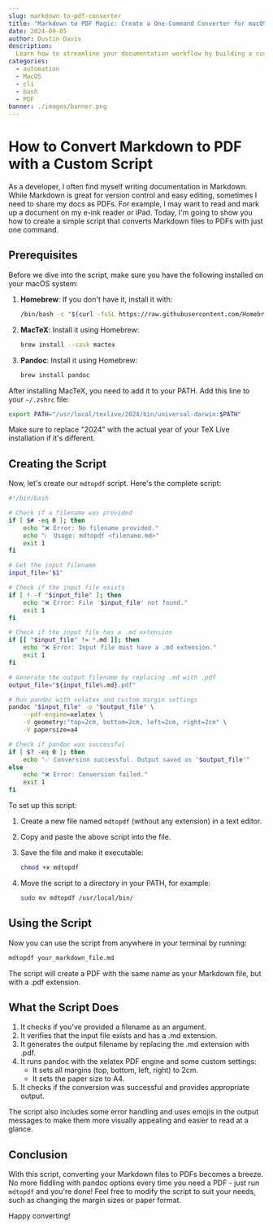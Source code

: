 ```yaml
---
slug: markdown-to-pdf-converter
title: "Markdown to PDF Magic: Create a One-Command Converter for macOS"
date: 2024-09-05
author: Dustin Davis
description:
  Learn how to streamline your documentation workflow by building a custom script that transforms Markdown files into professionally formatted PDFs with a single command. This step-by-step guide covers everything from installing prerequisites to creating and using your own mdtopdf tool on macOS.
categories:
  - automation
  - MacOS
  - cli
  - bash
  - PDF
banner: ./images/banner.png
---
```


# How to Convert Markdown to PDF with a Custom Script

As a developer, I often find myself writing documentation in Markdown. While Markdown is great for version control and easy editing, sometimes I need to share my docs as PDFs. For example, I may want to read and mark up a document on my e-ink reader or iPad. Today, I'm going to show you how to create a simple script that converts Markdown files to PDFs with just one command.

## Prerequisites

Before we dive into the script, make sure you have the following installed on your macOS system:

1. **Homebrew**: If you don't have it, install it with:

   ```bash
   /bin/bash -c "$(curl -fsSL https://raw.githubusercontent.com/Homebrew/install/HEAD/install.sh)"
   ```

2. **MacTeX**: Install it using Homebrew:

   ```bash
   brew install --cask mactex
   ```

3. **Pandoc**: Install it using Homebrew:

   ```bash
   brew install pandoc
   ```

After installing MacTeX, you need to add it to your PATH. Add this line to your `~/.zshrc` file:

```bash
export PATH="/usr/local/texlive/2024/bin/universal-darwin:$PATH"
```

Make sure to replace "2024" with the actual year of your TeX Live installation if it's different.

## Creating the Script

Now, let's create our `mdtopdf` script. Here's the complete script:

```bash
#!/bin/bash

# Check if a filename was provided
if [ $# -eq 0 ]; then
    echo "❌ Error: No filename provided."
    echo "ℹ️  Usage: mdtopdf <filename.md>"
    exit 1
fi

# Get the input filename
input_file="$1"

# Check if the input file exists
if [ ! -f "$input_file" ]; then
    echo "❌ Error: File '$input_file' not found."
    exit 1
fi

# Check if the input file has a .md extension
if [[ "$input_file" != *.md ]]; then
    echo "❌ Error: Input file must have a .md extension."
    exit 1
fi

# Generate the output filename by replacing .md with .pdf
output_file="${input_file%.md}.pdf"

# Run pandoc with xelatex and custom margin settings
pandoc "$input_file" -o "$output_file" \
    --pdf-engine=xelatex \
    -V geometry:"top=2cm, bottom=2cm, left=2cm, right=2cm" \
    -V papersize=a4

# Check if pandoc was successful
if [ $? -eq 0 ]; then
    echo "✅ Conversion successful. Output saved as '$output_file'"
else
    echo "❌ Error: Conversion failed."
    exit 1
fi
```

To set up this script:

1. Create a new file named `mdtopdf` (without any extension) in a text editor.
2. Copy and paste the above script into the file.
3. Save the file and make it executable:

   ```bash
   chmod +x mdtopdf
   ```

4. Move the script to a directory in your PATH, for example:

   ```bash
   sudo mv mdtopdf /usr/local/bin/
   ```

## Using the Script

Now you can use the script from anywhere in your terminal by running:

```bash
mdtopdf your_markdown_file.md
```

The script will create a PDF with the same name as your Markdown file, but with a .pdf extension.

## What the Script Does

1. It checks if you've provided a filename as an argument.
2. It verifies that the input file exists and has a .md extension.
3. It generates the output filename by replacing the .md extension with .pdf.
4. It runs pandoc with the xelatex PDF engine and some custom settings:
   - It sets all margins (top, bottom, left, right) to 2cm.
   - It sets the paper size to A4.
5. It checks if the conversion was successful and provides appropriate output.

The script also includes some error handling and uses emojis in the output messages to make them more visually appealing and easier to read at a glance.

## Conclusion

With this script, converting your Markdown files to PDFs becomes a breeze. No more fiddling with pandoc options every time you need a PDF - just run `mdtopdf` and you're done! Feel free to modify the script to suit your needs, such as changing the margin sizes or paper format.

Happy converting!
